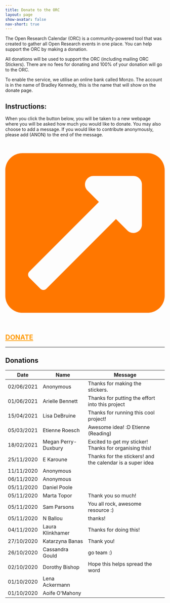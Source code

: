 ```yaml
---
title: Donate to the ORC
layout: page
show-avatar: false
nav-short: true
---
```

The Open Research Calendar (ORC) is a community-powered tool that was created to gather all Open Research events in one place.  You can help support the ORC by making a donation.

All donations will be used to support the ORC (including mailing ORC Stickers). There are no fees for donating and 100% of your donation will go to the ORC.

To enable the service, we utilise an online bank called Monzo. The account is in the name of Bradley Kennedy, this is the name that will show on the donate page.

## Instructions:
When you click the button below, you will be taken to a new webpage where you will be asked how much you would like to donate. You may also choose to add a message. If you would like to contribute anonymously, please add (ANON) to the end of the message.

<sup><svg class="svg-inline--fa fa-external-link-square-alt fa-w-14" aria-hidden="true" focusable="false" data-prefix="fas" data-icon="external-link-square-alt" role="img" xmlns="http://www.w3.org/2000/svg" viewBox="0 0 448 512" data-fa-i2svg=""><path fill="#FF7700" d="M448 80v352c0 26.51-21.49 48-48 48H48c-26.51 0-48-21.49-48-48V80c0-26.51 21.49-48 48-48h352c26.51 0 48 21.49 48 48zm-88 16H248.029c-21.313 0-32.08 25.861-16.971 40.971l31.984 31.987L67.515 364.485c-4.686 4.686-4.686 12.284 0 16.971l31.029 31.029c4.687 4.686 12.285 4.686 16.971 0l195.526-195.526 31.988 31.991C358.058 263.977 384 253.425 384 231.979V120c0-13.255-10.745-24-24-24z"></path></svg></sup> <h2><a href="https://monzo.me/bradleykennedy5?d=ORC:%20%3CYour%20message%20here%3E" target="_blank"><span style="text-decoration: underline;"><strong><span style="color: #ff9900; text-decoration: underline;">DONATE</span></strong></span></a></h2>  

---

## Donations

| Date | Name | Message |
|------|------|---------|
|02/06/2021|Anonymous|Thanks for making the stickers.|
|01/06/2021|Arielle Bennett|Thanks for putting the effort into this project|
|15/04/2021|Lisa DeBruine|Thanks for running this cool project!|
|05/03/2021|Etienne Roesch|Awesome idea! :D Etienne (Reading)|
|18/02/2021|Megan Perry-Duxbury|Excited to get my sticker! Thanks for organising this!|
|25/11/2020|E Karoune|Thanks for the stickers! and the calendar is a super idea|
|11/11/2020|Anonymous||
|06/11/2020|Anonymous||
|05/11/2020|Daniel Poole||
|05/11/2020|Marta Topor|Thank you so much!|
|05/11/2020|Sam Parsons|You all rock, awesome resource :)|
|05/11/2020|N Ballou|thanks!|
|04/11/2020|Laura Klinkhamer|Thanks for doing this!|
|27/10/2020|Katarzyna Banas|Thank you!|
|26/10/2020|Cassandra Gould|go team :)|
|02/10/2020|Dorothy Bishop|Hope this helps spread the word|
|01/10/2020|Lena Ackermann||
|01/10/2020|Aoife O'Mahony||
